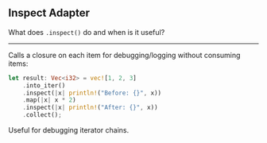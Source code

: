 ## Inspect Adapter

What does `.inspect()` do and when is it useful?

---

Calls a closure on each item for debugging/logging without consuming items:
```rust
let result: Vec<i32> = vec![1, 2, 3]
    .into_iter()
    .inspect(|x| println!("Before: {}", x))
    .map(|x| x * 2)
    .inspect(|x| println!("After: {}", x))
    .collect();
```
Useful for debugging iterator chains.

